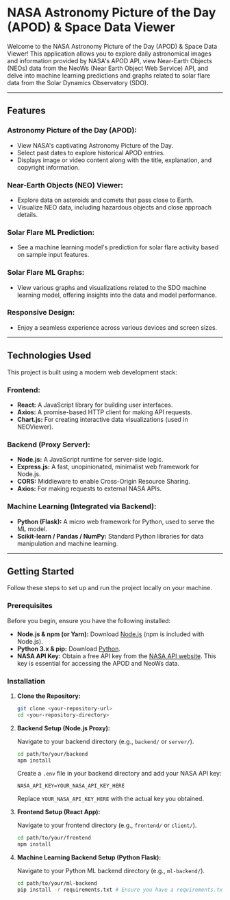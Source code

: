# NASA Astronomy Picture of the Day (APOD) & Space Data Viewer

Welcome to the NASA Astronomy Picture of the Day (APOD) & Space Data Viewer! This application allows you to explore daily astronomical images and information provided by NASA's APOD API, view Near-Earth Objects (NEOs) data from the NeoWs (Near Earth Object Web Service) API, and delve into machine learning predictions and graphs related to solar flare data from the Solar Dynamics Observatory (SDO).

---

## Features

### Astronomy Picture of the Day (APOD):

* View NASA's captivating Astronomy Picture of the Day.
* Select past dates to explore historical APOD entries.
* Displays image or video content along with the title, explanation, and copyright information.

### Near-Earth Objects (NEO) Viewer:

* Explore data on asteroids and comets that pass close to Earth.
* Visualize NEO data, including hazardous objects and close approach details.

### Solar Flare ML Prediction:

* See a machine learning model's prediction for solar flare activity based on sample input features.

### Solar Flare ML Graphs:

* View various graphs and visualizations related to the SDO machine learning model, offering insights into the data and model performance.

### Responsive Design:

* Enjoy a seamless experience across various devices and screen sizes.

---

## Technologies Used

This project is built using a modern web development stack:

### Frontend:

* **React:** A JavaScript library for building user interfaces.
* **Axios:** A promise-based HTTP client for making API requests.
* **Chart.js:** For creating interactive data visualizations (used in NEOViewer).

### Backend (Proxy Server):

* **Node.js:** A JavaScript runtime for server-side logic.
* **Express.js:** A fast, unopinionated, minimalist web framework for Node.js.
* **CORS:** Middleware to enable Cross-Origin Resource Sharing.
* **Axios:** For making requests to external NASA APIs.

### Machine Learning (Integrated via Backend):

* **Python (Flask):** A micro web framework for Python, used to serve the ML model.
* **Scikit-learn / Pandas / NumPy:** Standard Python libraries for data manipulation and machine learning.

---

## Getting Started

Follow these steps to set up and run the project locally on your machine.

### Prerequisites

Before you begin, ensure you have the following installed:

* **Node.js & npm (or Yarn):** Download [Node.js](https://nodejs.org/) (npm is included with Node.js).
* **Python 3.x & pip:** Download [Python](https://www.python.org/downloads/).
* **NASA API Key:** Obtain a free API key from the [NASA API website](https://api.nasa.gov/). This key is essential for accessing the APOD and NeoWs data.

### Installation

1.  **Clone the Repository:**

    ```bash
    git clone <your-repository-url>
    cd <your-repository-directory>
    ```

2.  **Backend Setup (Node.js Proxy):**

    Navigate to your backend directory (e.g., `backend/` or `server/`).

    ```bash
    cd path/to/your/backend
    npm install
    ```

    Create a `.env` file in your backend directory and add your NASA API key:

    ```
    NASA_API_KEY=YOUR_NASA_API_KEY_HERE
    ```

    Replace `YOUR_NASA_API_KEY_HERE` with the actual key you obtained.

3.  **Frontend Setup (React App):**

    Navigate to your frontend directory (e.g., `frontend/` or `client/`).

    ```bash
    cd path/to/your/frontend
    npm install
    ```

4.  **Machine Learning Backend Setup (Python Flask):**

    Navigate to your Python ML backend directory (e.g., `ml-backend/`).

    ```bash
    cd path/to/your/ml-backend
    pip install -r requirements.txt # Ensure you have a requirements.txt